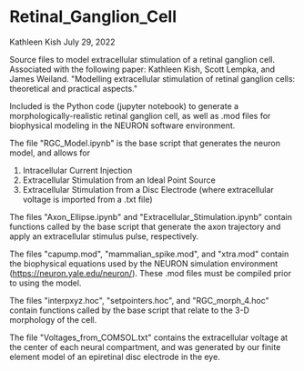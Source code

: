 # Retinal_Ganglion_Cell

Kathleen Kish
July 29, 2022

Source files to model extracellular stimulation of a retinal ganglion cell. Associated with the following paper: Kathleen Kish, Scott Lempka, and James Weiland. "Modelling extracellular stimulation of retinal ganglion cells: theoretical and practical aspects." 

Included is the Python code (jupyter notebook) to generate a morphologically-realistic retinal ganglion cell, as well as .mod files for biophysical modeling in the NEURON software environment. 

The file "RGC_Model.ipynb" is the base script that generates the neuron model, and allows for 
  1. Intracellular Current Injection
  2. Extracellular Stimulation from an Ideal Point Source
  3. Extracellular Stimulation from a Disc Electrode (where extracellular voltage is imported from a .txt file)
  
The files "Axon_Ellipse.ipynb" and "Extracellular_Stimulation.ipynb" contain functions called by the base script that generate the axon trajectory and apply an extracellular stimulus pulse, respectively. 

The files "capump.mod", "mammalian_spike.mod", and "xtra.mod" contain the biophysical equations used by the NEURON simulation environment (https://neuron.yale.edu/neuron/). These .mod files must be compiled prior to using the model. 

The files "interpxyz.hoc", "setpointers.hoc", and "RGC_morph_4.hoc" contain functions called by the base script that relate to the 3-D morphology of the cell. 

The file "Voltages_from_COMSOL.txt" contains the extracellular voltage at the center of each neural compartment, and was generated by our finite element model of an epiretinal disc electrode in the eye.
